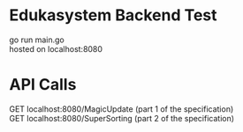 # Edukasystem Backend Test
go run main.go <br>
hosted on localhost:8080


# API Calls
GET localhost:8080/MagicUpdate (part 1 of the specification) <br>
GET localhost:8080/SuperSorting (part 2 of the specification)
